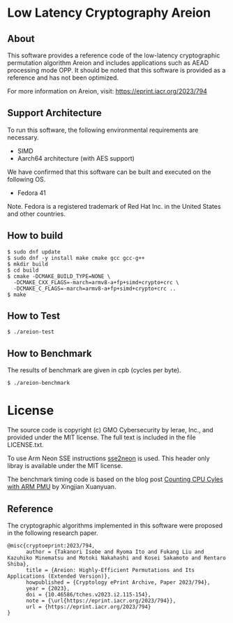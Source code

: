# Low Latency Cryptography Areion
## About

This software provides a reference code of the low-latency cryptographic permutation algorithm Areion and includes applications such as AEAD processing mode OPP. It should be noted that this software is provided as a reference and has not been optimized.

For more information on Areion, visit: https://eprint.iacr.org/2023/794

## Support Architecture
To run this software, the following environmental requirements are necessary.
- SIMD
- Aarch64 architecture (with AES support)

We have confirmed that this software can be built and executed on the following OS.
- Fedora 41

Note. Fedora is a registered trademark of Red Hat Inc. in the United States and other countries.

## How to build

```
$ sudo dnf update
$ sudo dnf -y install make cmake gcc gcc-g++
$ mkdir build
$ cd build
$ cmake -DCMAKE_BUILD_TYPE=NONE \
  -DCMAKE_CXX_FLAGS=-march=armv8-a+fp+simd+crypto+crc \
  -DCMAKE_C_FLAGS=-march=armv8-a+fp+simd+crypto+crc ..
$ make
```

## How to Test
```
$ ./areion-test
```
## How to Benchmark
The results of benchmark are given in cpb (cycles per byte).
```
$ ./areion-benchmark 
```

# License
The source code is copyright (c) GMO Cybersecurity by Ierae, Inc., and provided under the MIT license.
The full text is included in the file LICENSE.txt.

To use Arm Neon SSE instructions [sse2neon](https://github.com/DLTcollab/sse2neon) is used. This
header only libray is available under the MIT license.

The benchmark timing code is based on the blog post 
[Counting CPU Cyles with ARM PMU](https://xyxj1024.github.io/blog/arm-pmu)
by Xingjian Xuanyuan.

## Reference
The cryptographic algorithms implemented in this software were proposed in the following research paper.

```
@misc{cryptoeprint:2023/794,
      author = {Takanori Isobe and Ryoma Ito and Fukang Liu and Kazuhiko Minematsu and Motoki Nakahashi and Kosei Sakamoto and Rentaro Shiba},
      title = {Areion: Highly-Efficient Permutations and Its Applications (Extended Version)},
      howpublished = {Cryptology ePrint Archive, Paper 2023/794},
      year = {2023},
      doi = {10.46586/tches.v2023.i2.115-154},
      note = {\url{https://eprint.iacr.org/2023/794}},
      url = {https://eprint.iacr.org/2023/794}
}
```
